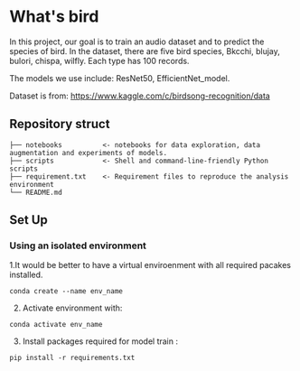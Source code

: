 # What's bird

In this project, our goal is to train an audio dataset and to predict the species of bird. In the dataset, there are five bird species, Bkcchi, blujay, bulori, chispa, wilfly. Each type has 100 records. 


The models we use include: ResNet50, EfficientNet_model.


Dataset is from: https://www.kaggle.com/c/birdsong-recognition/data

## Repository struct
```
├── notebooks          <- notebooks for data exploration, data augmentation and experiments of models.
├── scripts            <- Shell and command-line-friendly Python scripts 
├── requirement.txt    <- Requirement files to reproduce the analysis environment
└── README.md
```
## Set Up

### Using an isolated environment

1.It would be better to have a virtual enviroenment with all required pacakes installed. 
```
conda create --name env_name 
```

2. Activate environment with:

```
conda activate env_name
```

3. Install packages required for model train :
```
pip install -r requirements.txt
```
